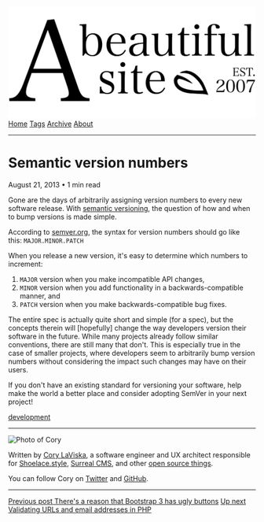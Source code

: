 <a href="../../index.html" class="header-link"><img src="../../images/logos/wordmark.svg" alt="A Beautiful Site" class="wordmark" /></a> <a href="../../index.html" class="nav-item">Home</a> <a href="../../tags/index.html" class="nav-item">Tags</a> <a href="../index.html" class="nav-item">Archive</a> <a href="../../about/index.html" class="nav-item">About</a>

------------------------------------------------------------------------

Semantic version numbers
========================

August 21, 2013 • 1 min read

Gone are the days of arbitrarily assigning version numbers to every new software release. With [semantic versioning](http://semver.org/), the question of how and when to bump versions is made simple.

According to [semver.org](http://semver.org/), the syntax for version numbers should go like this: `MAJOR.MINOR.PATCH`

When you release a new version, it's easy to determine which numbers to increment:

1.  `MAJOR` version when you make incompatible API changes,
2.  `MINOR` version when you add functionality in a backwards-compatible manner, and
3.  `PATCH` version when you make backwards-compatible bug fixes.

The entire spec is actually quite short and simple (for a spec), but the concepts therein will \[hopefully\] change the way developers version their software in the future. While many projects already follow similar conventions, there are still many that don't. This is especially true in the case of smaller projects, where developers seem to arbitrarily bump version numbers without considering the impact such changes may have on their users.

If you don't have an existing standard for versioning your software, help make the world a better place and consider adopting SemVer in your next project!

<a href="../../tags/development/index.html" class="post-tag">development</a>

------------------------------------------------------------------------

<img src="http://0.gravatar.com/avatar/bf1b3b95fd5b096a3592247c29667b33?s=512" alt="Photo of Cory" class="avatar avatar-small" />

Written by [Cory LaViska](../../index-4.html), a software engineer and UX architect responsible for [Shoelace.style](https://shoelace.style/), [Surreal CMS](https://www.surrealcms.com/), and other [open source things](https://github.com/claviska).

You can follow Cory on [Twitter](https://twitter.com/bgooonz) and [GitHub](https://github.com/claviska).

------------------------------------------------------------------------

<a href="../theres-a-reason-that-bootstrap-3-has-ugly-buttons/index.html" class="post-nav-previous"><span class="small">Previous post</span> There's a reason that Bootstrap 3 has ugly buttons</a> <a href="../validating-urls-and-email-addresses-in-php/index.html" class="post-nav-next"><span class="small">Up next</span> Validating URLs and email addresses in PHP</a>
